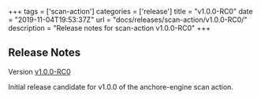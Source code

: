+++
tags = ['scan-action']
categories = ['release']
title = "v1.0.0-RC0"
date = "2019-11-04T19:53:37Z"
url = "docs/releases/scan-action/v1.0.0-RC0/"
description = "Release notes for scan-action v1.0.0-RC0"
+++

## Release Notes

Version [v1.0.0-RC0](https://github.com/anchore/scan-action/releases/tag/v1.0.0-RC0)

Initial release candidate for v1.0.0 of the anchore-engine scan action.
